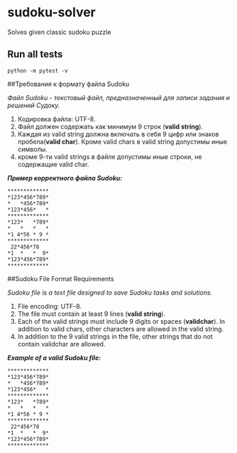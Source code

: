 # sudoku-solver
Solves given classic sudoku puzzle

## Run all tests
```
python -m pytest -v
```
 
##Требования к формату файла Sudoku

_Файл Sudoku - текстовый файл, предназначенный для записи задания и решений Судоку._

1. Кодировка файла: UTF-8.
1. Файл должен содержать как минимум 9 строк (**valid string**).
1. Каждая из valid string должна включать в себя 9 цифр или знаков пробела(**valid char**).  Кроме valid chars в valid string допустимы иные символы.
1. кроме 9-ти valid strings в файле допустимы иные строки, не содержащие valid char.

***Пример корректного файла Sudoku:***

```
*************
*123*456*789*
*   *456*789*
*123*456*   *
*************
*123*   *789*
*   *   *   *
*1 4*56 * 9 *
*************
 22*456*78 
*1  *   *  9*
*123*456*789*
*************
```

##Sudoku File Format Requirements

_Sudoku file is a text file designed to save Sudoku tasks and solutions._

1. File encoding: UTF-8.
1. The file must contain at least 9 lines (**valid string**).
1. Each of the valid strings must include 9 digits or spaces (**validchar**). In addition to valid chars, other characters are allowed in the valid string.
1. In addition to the 9 valid strings in the file, other strings that do not contain validchar are allowed.

***Example of a valid Sudoku file:***

```
*************
*123*456*789*
*   *456*789*
*123*456*   *
*************
*123*   *789*
*   *   *   *
*1 4*56 * 9 *
*************
 22*456*78 
*1  *   *  9*
*123*456*789*
*************
```
